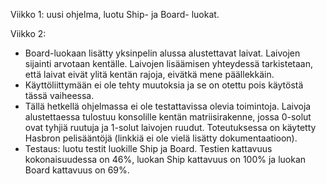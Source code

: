 Viikko 1: uusi ohjelma, luotu Ship- ja Board- luokat.

Viikko 2: 
- Board-luokaan lisätty yksinpelin alussa alustettavat laivat. Laivojen sijainti arvotaan kentälle. Laivojen lisäämisen yhteydessä tarkistetaan, että laivat eivät ylitä kentän rajoja, eivätkä mene päällekkäin. 
- Käyttöliittymään ei ole tehty muutoksia ja se on otettu pois käytöstä tässä vaiheessa. 
- Tällä hetkellä ohjelmassa ei ole testattavissa olevia toimintoja. Laivoja alustettaessa tulostuu konsolille kentän matriisirakenne, jossa 0-solut ovat tyhjiä ruutuja ja 1-solut laivojen ruudut. Toteutuksessa on käytetty Hasbron pelisääntöjä (linkkiä ei ole vielä lisätty dokumentaatioon).
- Testaus: luotu testit luokille Ship ja Board. Testien kattavuus kokonaisuudessa on 46%, luokan Ship kattavuus on 100% ja luokan Board kattavuus on 69%.

